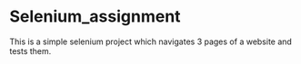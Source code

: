 # Selenium_assignment

This is a simple selenium project which navigates 3 pages of a website and tests them.
